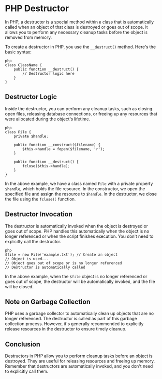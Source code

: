# PHP Destructor

In PHP, a destructor is a special method within a class that is automatically called when an object of that class is destroyed or goes out of scope. It allows you to perform any necessary cleanup tasks before the object is removed from memory.

To create a destructor in PHP, you use the `__destruct()` method. Here's the basic syntax:

`````````
php
class ClassName {
    public function __destruct() {
        // Destructor logic here
    }
}
`````````

## Destructor Logic

Inside the destructor, you can perform any cleanup tasks, such as closing open files, releasing database connections, or freeing up any resources that were allocated during the object's lifetime.

`````````
php
class File {
    private $handle;

    public function __construct($filename) {
        $this->handle = fopen($filename, 'r');
    }

    public function __destruct() {
        fclose($this->handle);
    }
}
`````````

In the above example, we have a class named `File` with a private property `$handle`, which holds the file resource. In the constructor, we open the specified file and assign the resource to `$handle`. In the destructor, we close the file using the `fclose()` function.

## Destructor Invocation

The destructor is automatically invoked when the object is destroyed or goes out of scope. PHP handles this automatically when the object is no longer referenced or when the script finishes execution. You don't need to explicitly call the destructor.

`````````
php
$file = new File('example.txt'); // Create an object
// Object is used...
// Object goes out of scope or is no longer referenced
// Destructor is automatically called
`````````

In the above example, when the `$file` object is no longer referenced or goes out of scope, the destructor will be automatically invoked, and the file will be closed.

## Note on Garbage Collection

PHP uses a garbage collector to automatically clean up objects that are no longer referenced. The destructor is called as part of this garbage collection process. However, it's generally recommended to explicitly release resources in the destructor to ensure timely cleanup.

## Conclusion

Destructors in PHP allow you to perform cleanup tasks before an object is destroyed. They are useful for releasing resources and freeing up memory. Remember that destructors are automatically invoked, and you don't need to explicitly call them.

